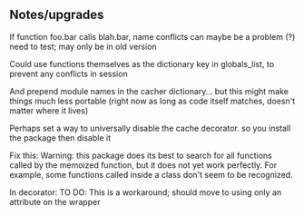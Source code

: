 ## Notes/upgrades ##

If function foo.bar calls blah.bar, name conflicts can maybe be a problem (?) need to test; may only be in old version

Could use functions themselves as the dictionary key in globals_list, to prevent any conflicts in session

And prepend module names in the cacher dictionary... but this might make things much less portable (right now as long as code itself matches, doesn't matter where it lives)

Perhaps set a way to universally disable the cache decorator. so you install the package then disable it

Fix this: Warning: this package does its best to search for all functions called by the memoized function, but it does not yet work perfectly. For example, some functions called inside a class don't seem to be recognized.

In decorator: TO DO: This is a workaround; should move to using only
an attribute on the wrapper